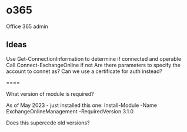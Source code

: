 # o365

Office 365 admin

Ideas
-----

Use Get-ConnectionInformation to determine if connected and operable
Call Connect-ExchangeOnline if not
Are there parameters to specify the account to connet as?
Can we use a certificate for auth instead?

====

What version of module is required?

As of May 2023 - just installed this one:
Install-Module -Name ExchangeOnlineManagement -RequiredVersion 3.1.0

Does this supercede old versions?

